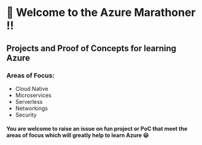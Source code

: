 # :wave: Welcome to the Azure Marathoner !!

## Projects and Proof of Concepts for learning Azure 
### Areas of Focus:
- Cloud Native 
- Microservices
- Serverless
- Networkings
- Security

#### You are welcome to raise an issue on fun project or PoC that meet the areas of focus which will greatly help to learn Azure :smiley:
